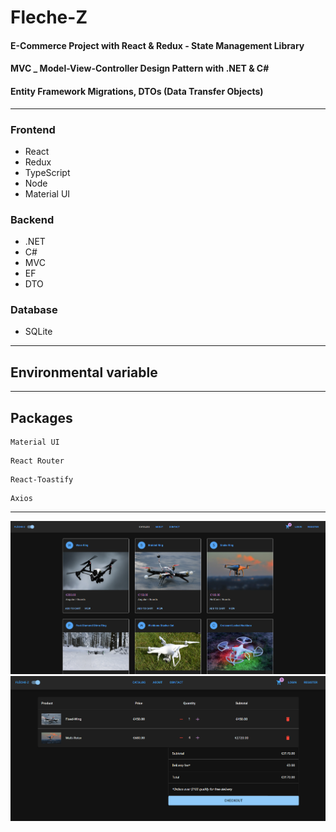 # Fleche-Z

#### E-Commerce Project with React & Redux - State Management Library
#### MVC _ Model-View-Controller Design Pattern with .NET & C#
#### Entity Framework Migrations, DTOs (Data Transfer Objects)
***
### Frontend
* React 
* Redux 
* TypeScript 
* Node 
* Material UI
### Backend
* .NET 
* C# 
* MVC
* EF
* DTO
### Database
* SQLite

***
## Environmental variable

***

## Packages

```
Material UI
```
```
React Router
```
```
React-Toastify
```
```
Axios
```


***
<img src="./client/public/images/readme/fleche-z-1.png" alt="" style="width:1000px;"/>
<img src="./client/public/images/readme/fleche-z-3.png" alt="" style="width:1000px;"/>

